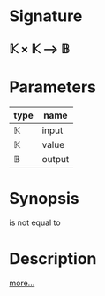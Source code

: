 # Signature
## 𝕂 × 𝕂 ⟶ 𝔹

# Parameters

| type | name |
|------|------|
|𝕂|input|
|𝕂|value|
|𝔹|output|

# Synopsis
is not equal to

# Description

[more...](https://en.wikipedia.org/wiki/Inequality_(mathematics))
